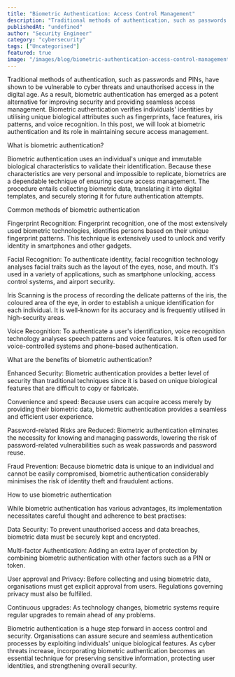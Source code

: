 ```yaml
---
title: "Biometric Authentication: Access Control Management"
description: "Traditional methods of authentication, such as passwords and PINs, have shown to be vulnerable to cyber threats and unauthorised access in the digital age. As a..."
publishedAt: "undefined"
author: "Security Engineer"
category: "cybersecurity"
tags: ["Uncategorised"]
featured: true
image: "/images/blog/biometric-authentication-access-control-management-featured.jpeg"
---
```


Traditional methods of authentication, such as passwords and PINs, have shown to be vulnerable to cyber threats and unauthorised access in the digital age. As a result, biometric authentication has emerged as a potent alternative for improving security and providing seamless access management. Biometric authentication verifies individuals' identities by utilising unique biological attributes such as fingerprints, face features, iris patterns, and voice recognition. In this post, we will look at biometric authentication and its role in maintaining secure access management.

What is biometric authentication?

Biometric authentication uses an individual's unique and immutable biological characteristics to validate their identification. Because these characteristics are very personal and impossible to replicate, biometrics are a dependable technique of ensuring secure access management. The procedure entails collecting biometric data, translating it into digital templates, and securely storing it for future authentication attempts.

Common methods of biometric authentication

Fingerprint Recognition: Fingerprint recognition, one of the most extensively used biometric technologies, identifies persons based on their unique fingerprint patterns. This technique is extensively used to unlock and verify identity in smartphones and other gadgets.

Facial Recognition: To authenticate identity, facial recognition technology analyses facial traits such as the layout of the eyes, nose, and mouth. It's used in a variety of applications, such as smartphone unlocking, access control systems, and airport security.

Iris Scanning is the process of recording the delicate patterns of the iris, the coloured area of the eye, in order to establish a unique identification for each individual. It is well-known for its accuracy and is frequently utilised in high-security areas.

Voice Recognition: To authenticate a user's identification, voice recognition technology analyses speech patterns and voice features. It is often used for voice-controlled systems and phone-based authentication.

What are the benefits of biometric authentication?

Enhanced Security: Biometric authentication provides a better level of security than traditional techniques since it is based on unique biological features that are difficult to copy or fabricate.

Convenience and speed: Because users can acquire access merely by providing their biometric data, biometric authentication provides a seamless and efficient user experience.

Password-related Risks are Reduced: Biometric authentication eliminates the necessity for knowing and managing passwords, lowering the risk of password-related vulnerabilities such as weak passwords and password reuse.

Fraud Prevention: Because biometric data is unique to an individual and cannot be easily compromised, biometric authentication considerably minimises the risk of identity theft and fraudulent actions.

How to use biometric authentication

While biometric authentication has various advantages, its implementation necessitates careful thought and adherence to best practises:

Data Security: To prevent unauthorised access and data breaches, biometric data must be securely kept and encrypted.

Multi-factor Authentication: Adding an extra layer of protection by combining biometric authentication with other factors such as a PIN or token.

User approval and Privacy: Before collecting and using biometric data, organisations must get explicit approval from users. Regulations governing privacy must also be fulfilled.

Continuous upgrades: As technology changes, biometric systems require regular upgrades to remain ahead of any problems.

Biometric authentication is a huge step forward in access control and security. Organisations can assure secure and seamless authentication processes by exploiting individuals' unique biological features. As cyber threats increase, incorporating biometric authentication becomes an essential technique for preserving sensitive information, protecting user identities, and strengthening overall security.
